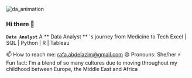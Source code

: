 ![da_animation](https://github.com/RafaSatti/RafaSatti/assets/121511244/3448e9d1-43f9-486e-942e-7750eaaf04b7)

### Hi there 👋
**`Data Analyst`**
A ** Data Analyst ** 's journey from Medicine to Tech 
Excel | SQL | Python | R | Tableau 

📫 How to reach me: rafa.abdelazim@gmail.com
😄 Pronouns: She/her
⚡ Fun fact: I'm a blend of so many cultures due to moving throughout my childhood between Europe, the Middle East and Africa 

